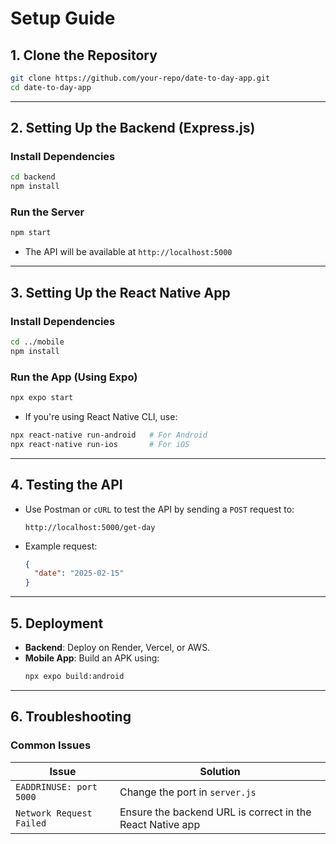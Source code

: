 # Setup Guide

## 1. Clone the Repository
```sh
git clone https://github.com/your-repo/date-to-day-app.git
cd date-to-day-app
```

---

## 2. Setting Up the Backend (Express.js)
### Install Dependencies
```sh
cd backend
npm install
```

### Run the Server
```sh
npm start
```
- The API will be available at `http://localhost:5000`

---

## 3. Setting Up the React Native App
### Install Dependencies
```sh
cd ../mobile
npm install
```

### Run the App (Using Expo)
```sh
npx expo start
```
- If you're using React Native CLI, use:
```sh
npx react-native run-android   # For Android
npx react-native run-ios       # For iOS
```

---

## 4. Testing the API
- Use Postman or `cURL` to test the API by sending a `POST` request to:
  ```
  http://localhost:5000/get-day
  ```
- Example request:
  ```json
  {
    "date": "2025-02-15"
  }
  ```

---

## 5. Deployment
- **Backend**: Deploy on Render, Vercel, or AWS.
- **Mobile App**: Build an APK using:
  ```sh
  npx expo build:android
  ```

---

## 6. Troubleshooting
### Common Issues
| Issue | Solution |
|-------|----------|
| `EADDRINUSE: port 5000` | Change the port in `server.js` |
| `Network Request Failed` | Ensure the backend URL is correct in the React Native app |